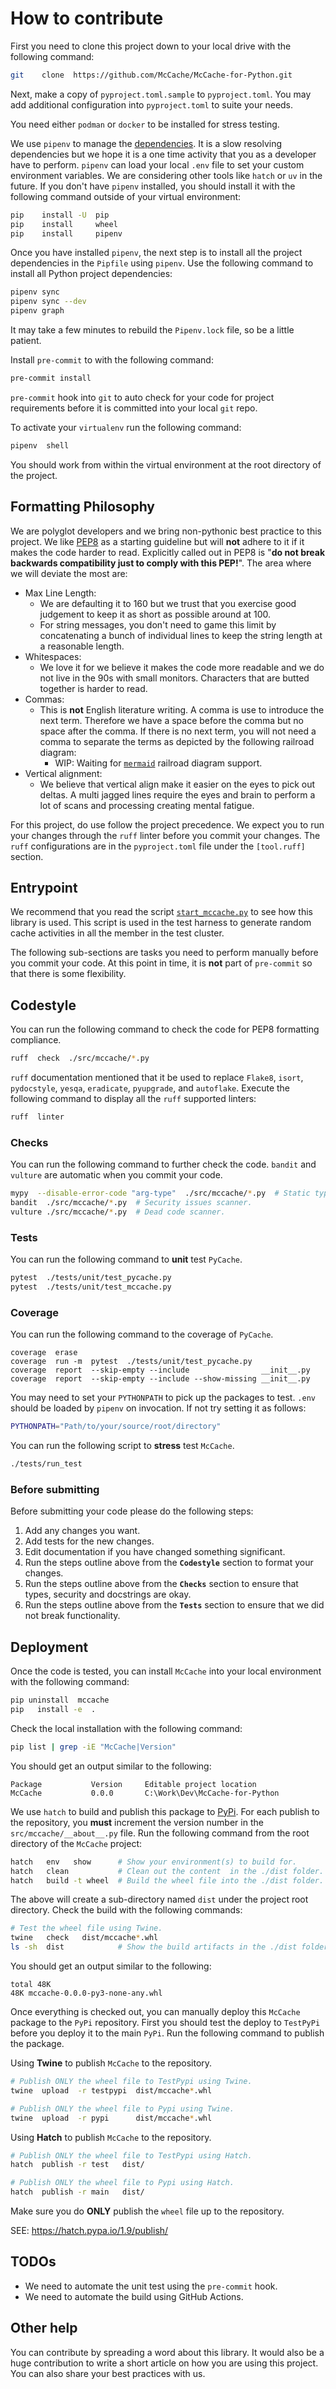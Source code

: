 # How to contribute

First you need to clone this project down to your local drive with the following command:
```bash
git    clone  https://github.com/McCache/McCache-for-Python.git
```
Next, make a copy of `pyproject.toml.sample` to `pyproject.toml`.  You may add additional configuration into  `pyproject.toml` to suite your needs.

You need either `podman` or `docker` to be installed for stress testing.

We use `pipenv` to manage the [dependencies](https://realpython.com/pipenv-guide/).  It is a slow resolving dependencies but we hope it is a one time activity that you as a developer have to perform.  `pipenv` can load your local `.env` file to set your custom environment variables.  We are considering other tools like `hatch` or `uv` in the future.
If you don't have `pipenv` installed, you should install it with the following command outside of your virtual environment:
```bash
pip    install -U  pip
pip    install     wheel
pip    install     pipenv
```

Once you have installed `pipenv`, the next step is to install all the project dependencies in the `Pipfile` using `pipenv`.  Use the following command to install all Python project dependencies:
```bash
pipenv sync
pipenv sync --dev
pipenv graph
```
It may take a few minutes to rebuild the `Pipenv.lock` file, so be a little patient.

Install `pre-commit` to with the following command:
```bash
pre-commit install
```
`pre-commit` hook into `git` to auto check for your code for project requirements before it is committed into your local `git` repo.

To activate your `virtualenv` run the following command:
```bash
pipenv  shell
```
You should work from within the virtual environment at the root directory of the project.

## Formatting Philosophy
We are polyglot developers and we bring non-pythonic best practice to this project.
We like [PEP8](https://peps.python.org/pep-0008/#a-foolish-consistency-is-the-hobgoblin-of-little-minds) as a starting guideline but will **not** adhere to it if it makes the code harder to read.  Explicitly called out in PEP8 is "**do not break backwards compatibility just to comply with this PEP!**".  The area where we will deviate the most are:
* Max Line Length:
  * We are defaulting it to 160 but we trust that you exercise good judgement to keep it as short as possible around at 100.
  * For string messages, you don't need to game this limit by concatenating a bunch of individual lines to keep the string length at a reasonable length.
* Whitespaces:
  * We love it for we believe it makes the code more readable and we do not live in the 90s with small monitors.  Characters that are butted together is harder to read.
* Commas:
  * This is **not** English literature writing.  A comma is use to introduce the next term.  Therefore we have a space before the comma but no space after the comma.  If there is no next term, you will not need a comma to separate the terms as depicted by the following railroad diagram:
    * WIP: Waiting for [`mermaid`](https://mermaid.js.org/intro/) railroad diagram support.
* Vertical alignment:
  * We believe that vertical align make it easier on the eyes to pick out deltas.  A multi jagged lines require the eyes and brain to perform a lot of scans and processing creating mental fatigue.

For this project, do use follow the project precedence.  We expect you to run your changes through the `ruff` linter before you commit your changes.  The `ruff` configurations are in the `pyproject.toml` file under the `[tool.ruff]` section.

## Entrypoint
We recommend that you read the script [`start_mccache.py`](https://github.com/McCache/McCache-for-Python/blob/main/tests/unit/start_mccache.py) to see how this library is used.  This script is used in the test harness to generate random cache activities in all the member in the test cluster.

The following sub-sections are tasks you need to perform manually before you commit your code.  At this point in time, it is **not** part of `pre-commit` so that there is some flexibility.

## Codestyle
You can run the following command to check the code for PEP8 formatting compliance.
```bash
ruff  check  ./src/mccache/*.py
```
`ruff` documentation mentioned that it be used to replace `Flake8`, `isort`, `pydocstyle`, `yesqa`, `eradicate`, `pyupgrade`, and `autoflake`.
Execute the following command to display all the `ruff` supported linters:
```bash
ruff  linter
```

### Checks
You can run the following command to further check the code.  `bandit` and `vulture` are automatic when you commit your code.
```bash
mypy  --disable-error-code "arg-type"  ./src/mccache/*.py  # Static type checker for Python.
bandit  ./src/mccache/*.py  # Security issues scanner.
vulture ./src/mccache/*.py  # Dead code scanner.
```

### Tests
You can run the following command to **unit** test `PyCache`.
```bash
pytest  ./tests/unit/test_pycache.py
pytest  ./tests/unit/test_mccache.py
```

### Coverage
You can run the following command to the coverage of `PyCache`.
```
coverage  erase
coverage  run -m  pytest  ./tests/unit/test_pycache.py
coverage  report  --skip-empty --include                __init__.py
coverage  report  --skip-empty --include --show-missing __init__.py
 ```

You may need to set your `PYTHONPATH` to pick up the packages to test.  `.env` should be loaded by `pipenv` on invocation.  If not try setting it as follows:
```bash
PYTHONPATH="Path/to/your/source/root/directory"
```

You can run the following script to **stress** test `McCache`.
```bash
./tests/run_test
```

### Before submitting
Before submitting your code please do the following steps:

1. Add any changes you want.
1. Add tests for the new changes.
1. Edit documentation if you have changed something significant.
1. Run the steps outline above from the **`Codestyle`** section to format your changes.
1. Run the steps outline above from the **`Checks`** section to ensure that types, security and docstrings are okay.
1. Run the steps outline above from the **`Tests`** section to ensure that we did not break functionality.

## Deployment
Once the code is tested, you can install `McCache` into your local environment with the following command:
```bash
pip uninstall  mccache
pip   install -e  .
```

Check the local installation with the following command:
```bash
pip list | grep -iE "McCache|Version"
```
You should get an output similar to the following:
```
Package           Version     Editable project location
McCache           0.0.0       C:\Work\Dev\McCache-for-Python
```

We use `hatch` to build and publish this package to [PyPi](https://pypi.org).  For each publish to the repository, you **must** increment the version number in the `src/mccache/__about__.py` file. Run the following command from the root directory of the `McCache` project:
```bash
hatch   env   show      # Show your environment(s) to build for.
hatch   clean           # Clean out the content  in the ./dist folder.
hatch   build -t wheel  # Build the wheel file into the ./dist folder.
```
The above will create a sub-directory named `dist` under the project root directory.  Check the build with the following commands:
```bash
# Test the wheel file using Twine.
twine   check   dist/mccache*.whl
ls -sh  dist            # Show the build artifacts in the ./dist folder.
```
You should get an output similar to the following:
```
total 48K
48K mccache-0.0.0-py3-none-any.whl
```

Once everything is checked out, you can manually deploy this `McCache` package to the `PyPi` repository.  First you should test the deploy to `TestPyPi` before you deploy it to the main `PyPi`.  Run the following command to publish the package.

Using **Twine** to publish `McCache` to the repository.
```bash
# Publish ONLY the wheel file to TestPypi using Twine.
twine  upload  -r testpypi  dist/mccache*.whl

# Publish ONLY the wheel file to Pypi using Twine.
twine  upload  -r pypi      dist/mccache*.whl
```
Using **Hatch** to publish `McCache` to the repository.
```bash
# Publish ONLY the wheel file to TestPypi using Hatch.
hatch  publish -r test   dist/

# Publish ONLY the wheel file to Pypi using Hatch.
hatch  publish -r main   dist/
```
Make sure you do **ONLY** publish the `wheel` file up to the repository.

SEE: https://hatch.pypa.io/1.9/publish/

## TODOs
* We need to automate the unit test using the `pre-commit` hook.
* We need to automate the build using GitHub Actions.

## Other help
You can contribute by spreading a word about this library.
It would also be a huge contribution to write a short article on how you are using this project.
You can also share your best practices with us.
